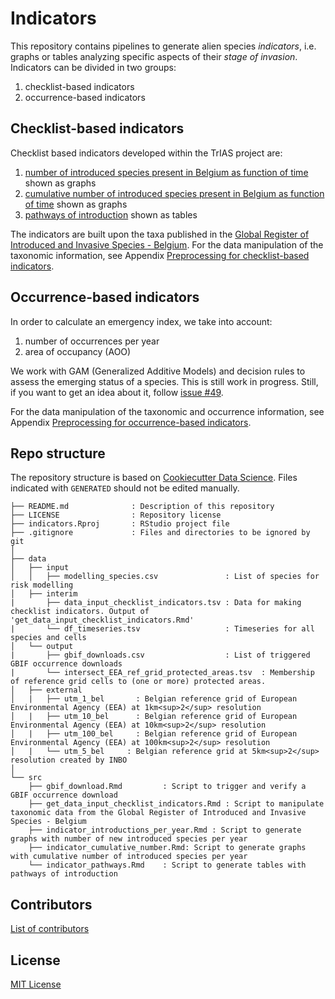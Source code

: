 # Indicators

This repository contains pipelines to generate alien species _indicators_, i.e. graphs or tables analyzing specific aspects of their _stage of invasion_. Indicators can be divided in two groups:

1. checklist-based indicators
2. occurrence-based indicators

## Checklist-based indicators

Checklist based indicators developed within the TrIAS project are:

1. [number of introduced species present in Belgium as function of time](https://trias-project.github.io/indicators/indicator_introductions_per_year.html) shown as graphs
2. [cumulative number of introduced species present in Belgium as function of time](https://trias-project.github.io/indicators/indicator_cumulative_number.html) shown as graphs
3. [pathways of introduction](https://trias-project.github.io/indicators/indicator_pathways.html) shown as tables

The indicators are built upon the taxa published in the [Global Register of Introduced and Invasive Species - Belgium](https://doi.org/10.15468/xoidmd). For the data manipulation of the taxonomic information, see Appendix [Preprocessing for checklist-based indicators](https://trias-project.github.io/indicators/get_data_input_checklist_indicators.html).

## Occurrence-based indicators

In order to calculate an emergency index, we take into account:

1. number of occurrences per year
2. area of occupancy (AOO)

We work with GAM (Generalized Additive Models) and decision rules to assess the emerging status of a species. This is still work in progress. Still, if you want to get an idea about it, follow [issue #49](https://github.com/trias-project/indicators/issues/49). 

For the data manipulation of the taxonomic and occurrence information, see Appendix [Preprocessing for occurrence-based indicators](https://trias-project.github.io/indicators/occurrence_indicators_preprocessing.html).

## Repo structure

The repository structure is based on [Cookiecutter Data Science](http://drivendata.github.io/cookiecutter-data-science/). Files indicated with `GENERATED` should not be edited manually.

```
├── README.md              : Description of this repository
├── LICENSE                : Repository license
├── indicators.Rproj       : RStudio project file
├── .gitignore             : Files and directories to be ignored by git
│
├── data
│   ├── input
│   │   ├── modelling_species.csv               : List of species for risk modelling
│   ├── interim
|       ├── data_input_checklist_indicators.tsv : Data for making checklist indicators. Output of 'get_data_input_checklist_indicators.Rmd'
|       └── df_timeseries.tsv                   : Timeseries for all species and cells
│   └── output
|       ├── gbif_downloads.csv                  : List of triggered GBIF occurrence downloads 
|       └── intersect_EEA_ref_grid_protected_areas.tsv  : Membership of reference grid cells to (one or more) protected areas.
│   ├── external
│   |   ├── utm_1_bel       : Belgian reference grid of European Environmental Agency (EEA) at 1km<sup>2</sup> resolution
│   |   ├── utm_10_bel      : Belgian reference grid of European Environmental Agency (EEA) at 10km<sup>2</sup> resolution
│   |   ├── utm_100_bel     : Belgian reference grid of European Environmental Agency (EEA) at 100km<sup>2</sup> resolution
│   |   └── utm_5_bel     : Belgian reference grid at 5km<sup>2</sup> resolution created by INBO
│
└── src
    ├── gbif_download.Rmd         : Script to trigger and verify a GBIF occurrence download
    ├── get_data_input_checklist_indicators.Rmd : Script to manipulate taxonomic data from the Global Register of Introduced and Invasive Species - Belgium
    ├── indicator_introductions_per_year.Rmd : Script to generate graphs with number of new introduced species per year
    ├── indicator_cumulative_number.Rmd: Script to generate graphs with cumulative number of introduced species per year
    └── indicator_pathways.Rmd    : Script to generate tables with pathways of introduction
```

## Contributors

[List of contributors](https://github.com/trias-project/indicators/contributors)

## License

[MIT License](LICENSE)
